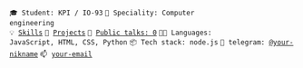 <code>🎓 Student: KPI / IO-93</code>
<code>👷 Speciality: Computer engineering </code><br>
<code>💡 [Skills](SKILLS.md)</code>
<code>🧻 [Projects](PROJECTS.md)</code>
<code>📢 [Public talks: 0](TALKS.md)</code>
<code>🧑‍💻 Languages: JavaScript, HTML, CSS, Python</code>
<code>📦 Tech stack: node.js</code>
<code>💬 telegram: [@your-nikname](https://telegram.me/ira_1607)</code>
<code>📫 [your-email](mailto:vashenko1607@gmail.com)</code>
